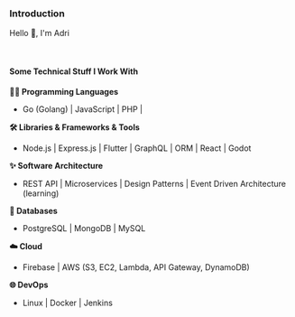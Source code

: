 ### Introduction

Hello 👋, I'm Adri

<br>


#### Some Technical Stuff I Work With

**👨‍💻 Programming Languages**

* Go (Golang) | JavaScript | PHP |

**🛠️ Libraries & Frameworks & Tools**

* Node.js | Express.js | Flutter | GraphQL | ORM | React | Godot



**✨ Software Architecture**

* REST API | Microservices | Design Patterns | Event Driven Architecture (learning)



**💾 Databases**

* PostgreSQL | MongoDB | MySQL 



**☁️ Cloud**

* Firebase | AWS (S3, EC2, Lambda, API Gateway, DynamoDB)



**🌐 DevOps**

* Linux | Docker | Jenkins
